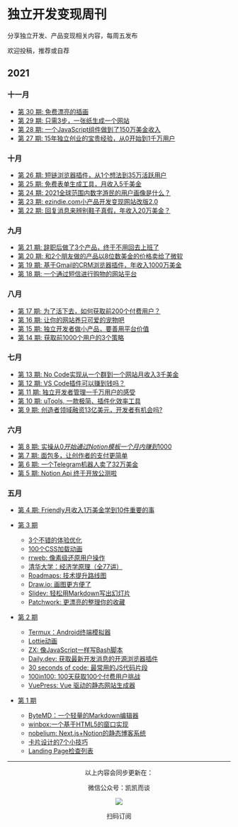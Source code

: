 # 独立开发变现周刊
分享独立开发、产品变现相关内容，每周五发布

欢迎投稿，推荐或自荐

## 2021

### 十一月

*  [第 30 期: 免费漂亮的插画](https://github.com/ljinkai/weekly/blob/main/2021/issue-30.md) 
*  [第 29 期: 只需3步，一张纸生成一个网站](https://github.com/ljinkai/weekly/blob/main/2021/issue-29.md) 
*  [第 28 期: 一个JavaScript组件做到了150万美金收入](https://github.com/ljinkai/weekly/blob/main/2021/issue-28.md) 
*  [第 27 期: 15年独立创业的宝贵经验，从0开始到1千万用户](https://github.com/ljinkai/weekly/blob/main/2021/issue-27.md) 

### 十月

*  [第 26 期: 短链浏览器插件，从1个想法到35万活跃用户](https://github.com/ljinkai/weekly/blob/main/2021/issue-26.md) 
*  [第 25 期: 免费表单生成工具，月收入5千美金](https://github.com/ljinkai/weekly/blob/main/2021/issue-25.md) 
*  [第 24 期: 2021全球范围内数字游民的用户画像是什么？](https://github.com/ljinkai/weekly/blob/main/2021/issue-24.md) 
*  [第 23 期: ezindie.com小产品开发变现网站改版2.0](https://github.com/ljinkai/weekly/blob/main/2021/issue-23.md) 
*  [第 22 期: 回复消息来辨别鞋子真假，年收入20万美金？](https://github.com/ljinkai/weekly/blob/main/2021/issue-22.md) 

### 九月

*  [第 21 期: 辞职后做了3个产品，终于不用回去上班了](https://github.com/ljinkai/weekly/blob/main/2021/issue-21.md) 
*  [第 20 期: 和2个朋友做的产品以8位数美金的价格卖给了微软](https://github.com/ljinkai/weekly/blob/main/2021/issue-20.md) 
*  [第 19 期: 基于Gmail的CRM浏览器插件，年收入1000万美金](https://github.com/ljinkai/weekly/blob/main/2021/issue-19.md) 
*  [第 18 期: 一个通过短信进行购物的网站平台](https://github.com/ljinkai/weekly/blob/main/2021/issue-18.md) 

### 八月

*  [第 17 期: 为了活下去，如何获取前200个付费用户？](https://github.com/ljinkai/weekly/blob/main/2021/issue-17.md) 
*  [第 16 期: 让你的网站养只可爱的宠物吧](https://github.com/ljinkai/weekly/blob/main/2021/issue-16.md) 
*  [第 15 期: 独立开发者做小产品，要善用平台价值](https://github.com/ljinkai/weekly/blob/main/2021/issue-15.md) 
*  [第 14 期: 获取前1000个用户的3个策略](https://github.com/ljinkai/weekly/blob/main/2021/issue-14.md) 

### 七月

*  [第 13 期: No Code实现从一个群到一个网站月收入3千美金](https://github.com/ljinkai/weekly/blob/main/2021/issue-13.md) 
*  [第 12 期: VS Code插件可以赚到钱吗？](https://github.com/ljinkai/weekly/blob/main/2021/issue-12.md) 
*  [第 11 期: 独立开发者管理一千万用户的感受](https://github.com/ljinkai/weekly/blob/main/2021/issue-11.md) 
*  [第 10 期: uTools, 一款极简、插件化效率工具](https://github.com/ljinkai/weekly/blob/main/2021/issue-10.md) 
*  [第 9 期: 创造者领域融资13亿美元，开发者有机会吗?](https://github.com/ljinkai/weekly/blob/main/2021/issue-9.md) 


### 六月

*  [第 8 期: 实操从$0开始通过Notion模板一个月内赚到$1000](https://github.com/ljinkai/weekly/blob/main/2021/issue-8.md) 
*  [第 7 期: 面包多，让创作者的支付更简单](https://github.com/ljinkai/weekly/blob/main/2021/issue-7.md) 
*  [第 6 期: 一个Telegram机器人卖了32万美金](https://github.com/ljinkai/weekly/blob/main/2021/issue-6.md) 
*  [第 5 期: Notion Api 终于开放公测啦](https://github.com/ljinkai/weekly/blob/main/2021/issue-5.md) 

### 五月

*  [第 4 期: Friendly月收入1万美金学到10件重要的事](https://github.com/ljinkai/weekly/blob/main/2021/issue-4.md) 
*  [第 3 期](https://github.com/ljinkai/weekly/blob/main/2021/issue-3.md) 
    
    * [3个不错的体验优化](https://github.com/ljinkai/weekly/blob/main/2021/issue-3.md#13%E4%B8%AA%E4%B8%8D%E9%94%99%E7%9A%84%E4%BD%93%E9%AA%8C%E4%BC%98%E5%8C%96)
    * [100个CSS加载动画](https://github.com/ljinkai/weekly/blob/main/2021/issue-3.md#2100%E4%B8%AAcss%E5%8A%A0%E8%BD%BD%E5%8A%A8%E7%94%BB)
    * [rrweb: 像素级还原用户操作](https://github.com/ljinkai/weekly/blob/main/2021/issue-3.md#3rrweb-%E5%83%8F%E7%B4%A0%E7%BA%A7%E8%BF%98%E5%8E%9F%E7%94%A8%E6%88%B7%E6%93%8D%E4%BD%9C)
    * [清华大学：经济学原理（全77讲）](https://github.com/ljinkai/weekly/blob/main/2021/issue-3.md#4%E6%B8%85%E5%8D%8E%E5%A4%A7%E5%AD%A6%E7%BB%8F%E6%B5%8E%E5%AD%A6%E5%8E%9F%E7%90%86%E5%85%A877%E8%AE%B2)
    * [Roadmaps: 技术提升路线图](https://github.com/ljinkai/weekly/blob/main/2021/issue-3.md#5roadmaps-%E6%8A%80%E6%9C%AF%E6%8F%90%E5%8D%87%E8%B7%AF%E7%BA%BF%E5%9B%BE)
    * [Draw.io: 画图更方便了](https://github.com/ljinkai/weekly/blob/main/2021/issue-3.md#6drawio-%E7%94%BB%E5%9B%BE%E6%9B%B4%E6%96%B9%E4%BE%BF%E4%BA%86)
    * [Slidev: 轻松用Markdown写出幻灯片](https://github.com/ljinkai/weekly/blob/main/2021/issue-3.md#7slidev-%E8%BD%BB%E6%9D%BE%E7%94%A8markdown%E5%86%99%E5%87%BA%E5%B9%BB%E7%81%AF%E7%89%87)
    * [Patchwork: 更漂亮的整理你的收藏](https://github.com/ljinkai/weekly/blob/main/2021/issue-3.md#8patchwork-%E6%9B%B4%E6%BC%82%E4%BA%AE%E7%9A%84%E6%95%B4%E7%90%86%E4%BD%A0%E7%9A%84%E6%94%B6%E8%97%8F)

*  [第 2 期](https://github.com/ljinkai/weekly/blob/main/2021/issue-2.md) 

    * [Termux：Android终端模拟器](https://github.com/ljinkai/weekly/blob/main/2021/issue-2.md#1termuxandroid%E7%BB%88%E7%AB%AF%E6%A8%A1%E6%8B%9F%E5%99%A8)
    * [Lottie动画](https://github.com/ljinkai/weekly/blob/main/2021/issue-2.md#2lottie%E5%8A%A8%E7%94%BB)
    * [ZX: 像JavaScript一样写Bash脚本](https://github.com/ljinkai/weekly/blob/main/2021/issue-2.md#3zx-%E5%83%8Fjavascript%E4%B8%80%E6%A0%B7%E5%86%99bash%E8%84%9A%E6%9C%AC)
    * [Daily.dev: 获取最新开发消息的开源浏览器插件](https://github.com/ljinkai/weekly/blob/main/2021/issue-2.md#4dailydev-%E8%8E%B7%E5%8F%96%E6%9C%80%E6%96%B0%E5%BC%80%E5%8F%91%E6%B6%88%E6%81%AF%E7%9A%84%E5%BC%80%E6%BA%90%E6%B5%8F%E8%A7%88%E5%99%A8%E6%8F%92%E4%BB%B6)
    * [30 seconds of code: 最常用的JS代码片段](https://github.com/ljinkai/weekly/blob/main/2021/issue-2.md#530-seconds-of-code-%E6%9C%80%E5%B8%B8%E7%94%A8%E7%9A%84js%E4%BB%A3%E7%A0%81%E7%89%87%E6%AE%B5)
    * [100in100: 100天获取100个付费用户挑战](https://github.com/ljinkai/weekly/blob/main/2021/issue-2.md#6100in100-100%E5%A4%A9%E8%8E%B7%E5%8F%96100%E4%B8%AA%E4%BB%98%E8%B4%B9%E7%94%A8%E6%88%B7%E6%8C%91%E6%88%98)
    * [VuePress: Vue 驱动的静态网站生成器](https://github.com/ljinkai/weekly/blob/main/2021/issue-2.md#7vuepress-vue-%E9%A9%B1%E5%8A%A8%E7%9A%84%E9%9D%99%E6%80%81%E7%BD%91%E7%AB%99%E7%94%9F%E6%88%90%E5%99%A8)

*  [第 1 期](https://github.com/ljinkai/weekly/blob/main/2021/issue-1.md) 

    * [ByteMD：一个轻量的Markdown编辑器](https://github.com/ljinkai/weekly/blob/main/2021/issue-1.md#1bytemd%E4%B8%80%E4%B8%AA%E8%BD%BB%E9%87%8F%E7%9A%84markdown%E7%BC%96%E8%BE%91%E5%99%A8)
    * [winbox:一个基于HTML5的窗口实现](https://github.com/ljinkai/weekly/blob/main/2021/issue-1.md#2winbox%E4%B8%80%E4%B8%AA%E5%9F%BA%E4%BA%8Ehtml5%E7%9A%84%E7%AA%97%E5%8F%A3%E5%AE%9E%E7%8E%B0)
    * [nobelium: Next.js+Notion的静态博客系统](https://github.com/ljinkai/weekly/blob/main/2021/issue-1.md#3nobelium-nextjsnotion%E7%9A%84%E9%9D%99%E6%80%81%E5%8D%9A%E5%AE%A2%E7%B3%BB%E7%BB%9F) 
    * [卡片设计的7个小技巧](https://github.com/ljinkai/weekly/blob/main/2021/issue-1.md#4%E5%8D%A1%E7%89%87%E8%AE%BE%E8%AE%A1%E7%9A%847%E4%B8%AA%E5%B0%8F%E6%8A%80%E5%B7%A7)
    * [Landing Page检查列表](https://github.com/ljinkai/weekly/blob/main/2021/issue-1.md#5landing-page%E6%A3%80%E6%9F%A5%E5%88%97%E8%A1%A8)


---
<center>
以上内容会同步更新在：


微信公众号：凯凯而谈


![](http://qiniu.gafata.com/2019-03-17-web-bear.jpg?imageView2/2/w/200)

扫码订阅
</center>